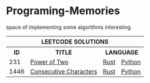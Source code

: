 Programing-Memories
===================

space of implementing some algorithms interesting.


<table class="tg">
<thead>
  <tr>
    <th colspan="4">LEETCODE SOLUTIONS</th>
  </tr>
</thead>
<tbody>
  <tr>
    <th align="center">ID</th>
    <th>TITLE</th>
    <th colspan="2" align="center">LANGUAGE</th>
  </tr>
  <tr>
    <td> 231 </td>
    <td> <a href="https://leetcode.com/problems/power-of-two">Power of Two</a> </td>
    <td> <a href="https://github.com/marbros/Programing-Memories/blob/master/leetCodeChallenges/powerOfTwo.rs"> Rust </a> </td>
    <td> <a href="https://github.com/marbros/Programing-Memories/blob/master/leetCodeChallenges/powerOfTwo.py"> Python </a> </td>
  </tr>
  <tr>
    <td> 1446 </td>
    <td> <a href="https://leetcode.com/problems/consecutive-characters">Consecutive Characters</a> </td>
    <td> <a href="src/letCodeChallenges/.rs"> Rust </a> </td>
    <td> <a href="https://github.com/marbros/Programing-Memories/blob/master/leetCodeChallenges/consecutiveCharacters.py"> Python </a> </td>
  </tr>
</tbody>
</table>
